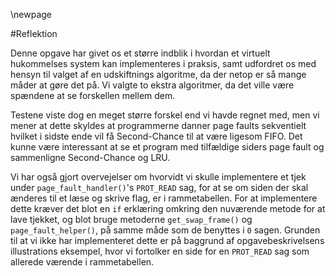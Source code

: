 \newpage

#Reflektion

Denne opgave har givet os et større indblik i hvordan et virtuelt hukommelses system kan implementeres i praksis, samt udfordret os med hensyn til valget af en udskiftnings algoritme, da der netop er så mange måder at gøre det på. Vi valgte to ekstra algoritmer, da det ville være spændene at se forskellen mellem dem.

Testene viste dog en meget større forskel end vi havde regnet med, men vi mener at dette skyldes at programmerne danner page faults sekventielt hvilket i sidste ende vil få Second-Chance til at være ligesom FIFO. Det kunne være interessant at se et program med tilfældige siders page fault og sammenligne Second-Chance og LRU.

Vi har også gjort overvejelser om hvorvidt vi skulle implementere et tjek under `page_fault_handler()`'s `PROT_READ` sag, for at se om siden der skal ænderes til et læse og skrive flag, er i rammetabellen. For at implementere dette kræver det blot en `if` erklæring omkring den nuværende metode for at lave tjekket, og blot bruge metoderne `get_swap_frame()` og `page_fault_helper()`, på samme måde som de benyttes i `0` sagen. Grunden til at vi ikke har implementeret dette er på baggrund af opgavebeskrivelsens illustrations eksempel, hvor vi fortolker en side for en `PROT_READ` sag som allerede værende i rammetabellen.

